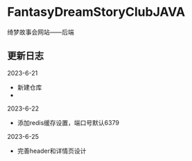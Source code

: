 # FantasyDreamStoryClubJAVA

绮梦故事会网站——后端


## 更新日志
2023-6-21
- 新建仓库
- 
2023-6-22 
- 添加redis缓存设置，端口号默认6379

2023-6-25
- 完善header和详情页设计